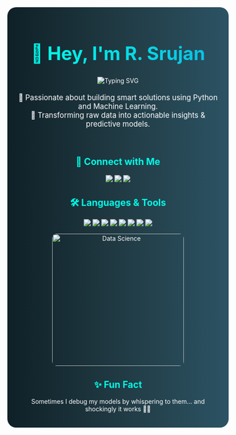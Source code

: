 <!-- 🌈 Colorful & Stylish GitHub Intro with GIFs -->
<div align="center" style="padding: 20px; border-radius: 20px; background: linear-gradient(to right, #0f2027, #203a43, #2c5364); color: white;">

  <h1 style="font-size: 3em; font-weight: bold; background: linear-gradient(to right, #00ffe7, #0abde3); -webkit-background-clip: text; color: transparent;">
    👋 Hey, I'm R. Srujan
  </h1>

  <img src="https://readme-typing-svg.herokuapp.com?font=Fira+Code&size=25&duration=3000&pause=1000&color=00FFD1&center=true&vCenter=true&width=550&lines=Machine+Learning+Enthusiast+⚙️;Data+Science+Explorer+📊;AI+Dreamer+🤖;Full+Time+Student%2C+Part+Time+Coder+💻" alt="Typing SVG" />
  
  <p style="font-size: 1.2em; margin-top: 20px;">
    🚀 Passionate about building smart solutions using Python and Machine Learning.<br>
    🌟 Transforming raw data into actionable insights & predictive models.
  </p>

  <br/>

  <!-- 🚀 Connect Section -->
  <h2 style="color: #00ffe7;">🔗 Connect with Me</h2>
  <p>
    <a href="https://github.com/rsrujan" target="_blank">
      <img src="https://img.shields.io/badge/GitHub-%2312100E.svg?style=for-the-badge&logo=github&logoColor=white"/>
    </a>
    <a href="https://linkedin.com/in/r-srujan-9a0330268" target="_blank">
      <img src="https://img.shields.io/badge/LinkedIn-%230077B5.svg?style=for-the-badge&logo=linkedin&logoColor=white"/>
    </a>
    <a href="mailto:rsrujan1234@gmail.com" target="_blank">
      <img src="https://img.shields.io/badge/Gmail-D14836?style=for-the-badge&logo=gmail&logoColor=white"/>
    </a>
  </p>

  <!-- 🛠️ Tech Stack -->
  <h2 style="color: #00ffe7;">🛠️ Languages & Tools</h2>
  <p>
    <img src="https://img.shields.io/badge/Python-3670A0?style=for-the-badge&logo=python&logoColor=white"/>
    <img src="https://img.shields.io/badge/Java-ED8B00?style=for-the-badge&logo=java&logoColor=white"/>
    <img src="https://img.shields.io/badge/HTML5-E34F26?style=for-the-badge&logo=html5&logoColor=white"/>
    <img src="https://img.shields.io/badge/CSS3-1572B6?style=for-the-badge&logo=css3&logoColor=white"/>
    <img src="https://img.shields.io/badge/MySQL-005C84?style=for-the-badge&logo=mysql&logoColor=white"/>
    <img src="https://img.shields.io/badge/TensorFlow-FF6F00?style=for-the-badge&logo=tensorflow&logoColor=white"/>
    <img src="https://img.shields.io/badge/Scikit--Learn-F7931E?style=for-the-badge&logo=scikit-learn&logoColor=white"/>
    <img src="https://img.shields.io/badge/Google%20Cloud-4285F4?style=for-the-badge&logo=google-cloud&logoColor=white"/>
  </p>

  <img src="https://media.giphy.com/media/qgQUggAC3Pfv687qPC/giphy.gif" width="300" style="border-radius: 10px;" alt="Data Science"/>

  <!-- ✨ Fun Fact -->
  <h2 style="color: #00ffe7;">✨ Fun Fact</h2>
  <p>Sometimes I debug my models by whispering to them... and shockingly it works 🤯😂</p>

</div>
